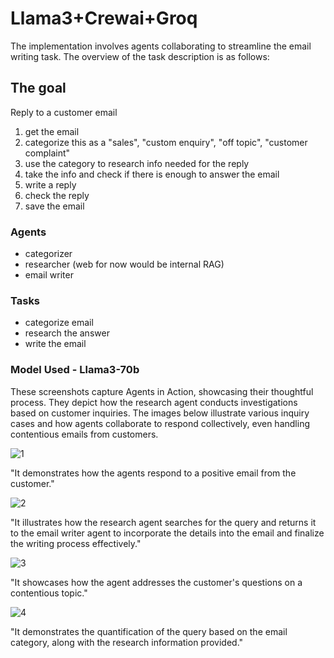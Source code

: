 # Llama3+Crewai+Groq 

The implementation involves agents collaborating to streamline the email writing task. The overview of the task description is as follows:

## The goal

Reply to a customer email
1. get the email
2. categorize this as a "sales", "custom enquiry", "off topic", "customer complaint"
3. use the category to research info needed for the reply
4. take the info and check if there is enough to answer the email
5. write a reply
6. check the reply
7. save the email

### Agents
- categorizer
- researcher (web for now would be internal RAG)
- email writer


### Tasks
- categorize email
- research the answer
- write the email

### Model Used - Llama3-70b 

These screenshots capture Agents in Action, showcasing their thoughtful process. They depict how the research agent conducts investigations based on customer inquiries. The images below illustrate various inquiry cases and how agents collaborate to respond collectively, even handling contentious emails from customers.

![1](https://github.com/dreamboat26/agent-jukebox/assets/125608791/ad3eefe0-93c1-4037-80c3-4f9f1a03c835)

"It demonstrates how the agents respond to a positive email from the customer."

![2](https://github.com/dreamboat26/agent-jukebox/assets/125608791/bc2575c0-ccd4-4ce0-b863-367c319fe26a)

"It illustrates how the research agent searches for the query and returns it to the email writer agent to incorporate the details into the email and finalize the writing process effectively."

![3](https://github.com/dreamboat26/agent-jukebox/assets/125608791/9667d47f-7b5f-4af7-9146-c9d429250df9)

"It showcases how the agent addresses the customer's questions on a contentious topic."

![4](https://github.com/dreamboat26/agent-jukebox/assets/125608791/5debc146-3715-4c00-9a77-8c6e3b7ab3e1)

"It demonstrates the quantification of the query based on the email category, along with the research information provided."


